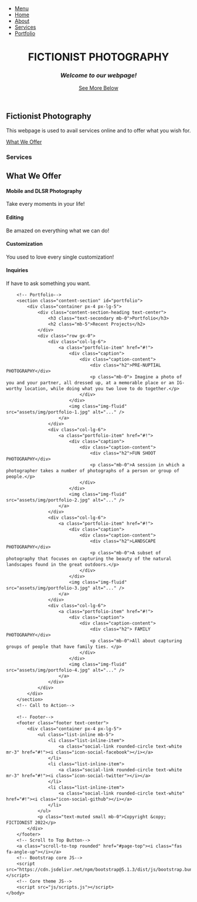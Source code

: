<!DOCTYPE html>
<html lang="en">
    <head>
        <meta charset="utf-8" />
        <meta name="viewport" content="width=device-width, initial-scale=1, shrink-to-fit=no" />
        <meta name="description" content="" />
        <meta name="author" content="" />
        <title> Fictionist Photography</title>
        <!-- Favicon-->
        <link rel="icon" type="image/x-icon" href="assets/favicon.ico" />
        <!-- Font Awesome icons (free version)-->
        <script src="https://use.fontawesome.com/releases/v6.1.0/js/all.js" crossorigin="anonymous"></script>
        <!-- Simple line icons-->
        <link href="https://cdnjs.cloudflare.com/ajax/libs/simple-line-icons/2.5.5/css/simple-line-icons.min.css" rel="stylesheet" />
        <!-- Google fonts-->
        <link href="https://fonts.googleapis.com/css?family=Source+Sans+Pro:300,400,700,300italic,400italic,700italic" rel="stylesheet" type="text/css" />
        <!-- Core theme CSS (includes Bootstrap)-->
        <link href="css/styles.css" rel="stylesheet" />
    </head>
    <body id="page-top">
        <!-- Navigation-->
        <a class="menu-toggle rounded" href="#"><i class="fas fa-bars"></i></a>
        <nav id="sidebar-wrapper">
            <ul class="sidebar-nav">
                <li class="sidebar-brand"><a href="#page-top">Menu</a></li>
                <li class="sidebar-nav-item"><a href="#page-top">Home</a></li>
                <li class="sidebar-nav-item"><a href="#about">About</a></li>
                <li class="sidebar-nav-item"><a href="#services">Services</a></li>
                <li class="sidebar-nav-item"><a href="#portfolio">Portfolio</a></li>
            </ul>
        </nav>
        <!-- Header-->
        <header class="masthead d-flex align-items-center">
            <div class="container px-4 px-lg-5 text-center">
                <h1 class="mb-1">FICTIONIST PHOTOGRAPHY</h1>
                <h3 class="mb-5"><em>Welcome to our webpage!</em></h3>
                <a class="btn btn-primary btn-xl" href="#about">See More Below</a>
            </div>
        </header>
        <!-- About-->
        <section class="content-section bg-light" id="about">
            <div class="container px-4 px-lg-5 text-center">
                <div class="row gx-4 gx-lg-5 justify-content-center">
                    <div class="col-lg-10">
                        <h2>Fictionist Photography</h2>
                        <p class="lead mb-5">
                            This webpage is used to avail services online and to offer what you wish for.
                        </p>
                        <a class="btn btn-dark btn-xl" href="#services">What We Offer</a>
                    </div>
                </div>
            </div>
        </section>
        <!-- Services-->
        <section class="content-section bg-primary text-white text-center" id="services">
            <div class="container px-4 px-lg-5">
                <div class="content-section-heading">
                    <h3 class="text-secondary mb-0">Services</h3>
                    <h2 class="mb-5">What We Offer</h2>
                </div>
                <div class="row gx-4 gx-lg-5">
                    <div class="col-lg-3 col-md-6 mb-5 mb-lg-0">
                        <span class="service-icon rounded-circle mx-auto mb-3"><i class="icon-screen-smartphone"></i></span>
                        <h4><strong>Mobile and DLSR Photography</strong></h4>
                        <p class="text-faded mb-0">Take every moments in your life!</p>
                    </div>
                    <div class="col-lg-3 col-md-6 mb-5 mb-lg-0">
                        <span class="service-icon rounded-circle mx-auto mb-3"><i class="icon-pencil"></i></span>
                        <h4><strong>Editing</strong></h4>
                        <p class="text-faded mb-0">Be amazed on everything what we can do!</p>
                    </div>
                    <div class="col-lg-3 col-md-6 mb-5 mb-md-0">
                        <span class="service-icon rounded-circle mx-auto mb-3"><i class="icon-like"></i></span>
                        <h4><strong>Customization</strong></h4>
                        <p class="text-faded mb-0">
                          You used to love every single customization!
                            <i class="fas fa-heart"></i>  
                        </p>
                    </div>
                    <div class="col-lg-3 col-md-6">
                        <span class="service-icon rounded-circle mx-auto mb-3"><i class="icon-mustache"></i></span>
                        <h4><strong>Inquiries</strong></h4>
                        <p class="text-faded mb-0">If have to ask something you want.</p>
                    </div>
                </div>
            </div>
        </section>
        <!-- Callout-->
        
        <!-- Portfolio-->
        <section class="content-section" id="portfolio">
            <div class="container px-4 px-lg-5">
                <div class="content-section-heading text-center">
                    <h3 class="text-secondary mb-0">Portfolio</h3>
                    <h2 class="mb-5">Recent Projects</h2>
                </div>
                <div class="row gx-0">
                    <div class="col-lg-6">
                        <a class="portfolio-item" href="#!">
                            <div class="caption">
                                <div class="caption-content">
                                    <div class="h2">PRE-NUPTIAL PHOTOGRAPHY</div>
                                    <p class="mb-0"> Imagine a photo of you and your partner, all dressed up, at a memorable place or an IG-worthy location, while doing what you two love to do together.</p>
                                </div>
                            </div>
                            <img class="img-fluid" src="assets/img/portfolio-1.jpg" alt="..." />
                        </a>
                    </div>
                    <div class="col-lg-6">
                        <a class="portfolio-item" href="#!">
                            <div class="caption">
                                <div class="caption-content">
                                    <div class="h2">FUN SHOOT PHOTOGRAPHY</div>
                                    <p class="mb-0">A session in which a photographer takes a number of photographs of a person or group of people.</p>
                                </div>
                            </div>
                            <img class="img-fluid" src="assets/img/portfolio-2.jpg" alt="..." />
                        </a>
                    </div>
                    <div class="col-lg-6">
                        <a class="portfolio-item" href="#!">
                            <div class="caption">
                                <div class="caption-content">
                                    <div class="h2">LANDSCAPE PHOTOGRAPHY</div>
                                    <p class="mb-0">A subset of photography that focuses on capturing the beauty of the natural landscapes found in the great outdoors.</p>
                                </div>
                            </div>
                            <img class="img-fluid" src="assets/img/portfolio-3.jpg" alt="..." />
                        </a>
                    </div>
                    <div class="col-lg-6">
                        <a class="portfolio-item" href="#!">
                            <div class="caption">
                                <div class="caption-content">
                                    <div class="h2"> FAMILY PHOTOGRAPHY</div>
                                    <p class="mb-0">All about capturing groups of people that have family ties. </p>
                                </div>
                            </div>
                            <img class="img-fluid" src="assets/img/portfolio-4.jpg" alt="..." />
                        </a>
                    </div>
                </div>
            </div>
        </section>
        <!-- Call to Action-->

        <!-- Footer-->
        <footer class="footer text-center">
            <div class="container px-4 px-lg-5">
                <ul class="list-inline mb-5">
                    <li class="list-inline-item">
                        <a class="social-link rounded-circle text-white mr-3" href="#!"><i class="icon-social-facebook"></i></a>
                    </li>
                    <li class="list-inline-item">
                        <a class="social-link rounded-circle text-white mr-3" href="#!"><i class="icon-social-twitter"></i></a>
                    </li>
                    <li class="list-inline-item">
                        <a class="social-link rounded-circle text-white" href="#!"><i class="icon-social-github"></i></a>
                    </li>
                </ul>
                <p class="text-muted small mb-0">Copyright &copy; FICTIONIST 2022</p>
            </div>
        </footer>
        <!-- Scroll to Top Button-->
        <a class="scroll-to-top rounded" href="#page-top"><i class="fas fa-angle-up"></i></a>
        <!-- Bootstrap core JS-->
        <script src="https://cdn.jsdelivr.net/npm/bootstrap@5.1.3/dist/js/bootstrap.bundle.min.js"></script>
        <!-- Core theme JS-->
        <script src="js/scripts.js"></script>
    </body>
</html>
